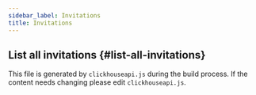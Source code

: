 ```yaml
---
sidebar_label: Invitations
title: Invitations
---
```


## List all invitations {#list-all-invitations}

This file is generated by `clickhouseapi.js` during the build process.  If the
content needs changing please edit `clickhouseapi.js`.
